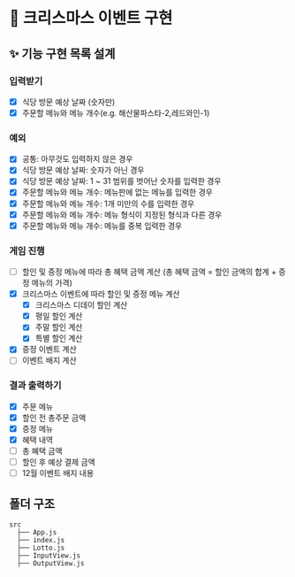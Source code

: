 # 🎄 크리스마스 이벤트 구현

## ✨ 기능 구현 목록 설계

### 입력받기

- [x] 식당 방문 예상 날짜 (숫자만)
- [x] 주문할 메뉴와 메뉴 개수(e.g. 해산물파스타-2,레드와인-1)

### 예외

- [x] 공통: 아무것도 입력하지 않은 경우
- [x] 식당 방문 예상 날짜: 숫자가 아닌 경우
- [x] 식당 방문 예상 날짜: 1 ~ 31 범위를 벗어난 숫자를 입력한 경우
- [x] 주문할 메뉴와 메뉴 개수: 메뉴판에 없는 메뉴를 입력한 경우
- [x] 주문할 메뉴와 메뉴 개수: 1개 미만의 수를 입력한 경우
- [x] 주문할 메뉴와 메뉴 개수: 메뉴 형식이 지정된 형식과 다른 경우
- [x] 주문할 메뉴와 메뉴 개수: 메뉴를 중복 입력한 경우

### 게임 진행

- [ ] 할인 및 증정 메뉴에 따라 총 혜택 금액 계산 (총 혜택 금액 = 할인 금액의 합계 + 증정 메뉴의 가격)
- [x] 크리스마스 이벤트에 따라 할인 및 증정 메뉴 계산
  - [x] 크리스마스 디데이 할인 계산
  - [x] 평일 할인 계산
  - [x] 주말 할인 계산
  - [x] 특별 할인 계산
- [x] 증정 이벤트 계산
- [ ] 이벤트 배지 계산

### 결과 출력하기

- [x] 주문 메뉴
- [x] 할인 전 총주문 금액
- [x] 증정 메뉴
- [x] 혜택 내역
- [ ] 총 혜택 금액
- [ ] 할인 후 예상 결제 금액
- [ ] 12월 이벤트 배지 내용

## 폴더 구조

```
src
  ├── App.js
  ├── index.js
  ├── Lotto.js
  ├── InputView.js
  ├── OutputView.js
```
